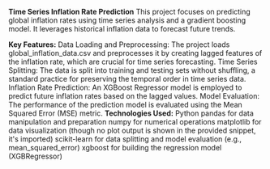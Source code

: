 **Time Series Inflation Rate Prediction**
This project focuses on predicting global inflation rates using time series analysis and a gradient boosting model. It leverages historical inflation data to forecast future trends.

**Key Features:**
Data Loading and Preprocessing: The project loads global_inflation_data.csv and preprocesses it by creating lagged features of the inflation rate, which are crucial for time series forecasting.
Time Series Splitting: The data is split into training and testing sets without shuffling, a standard practice for preserving the temporal order in time series data.
Inflation Rate Prediction: An XGBoost Regressor model is employed to predict future inflation rates based on the lagged values.
Model Evaluation: The performance of the prediction model is evaluated using the Mean Squared Error (MSE) metric.
**Technologies Used:**
Python
pandas for data manipulation and preparation
numpy for numerical operations
matplotlib for data visualization (though no plot output is shown in the provided snippet, it's imported)
scikit-learn for data splitting and model evaluation (e.g., mean_squared_error)
xgboost for building the regression model (XGBRegressor)
